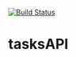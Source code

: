 [![Build Status](https://travis-ci.org/Germangalia/tasksAPI.svg?branch=master)](https://travis-ci.org/Germangalia/tasksAPI)


# tasksAPI
